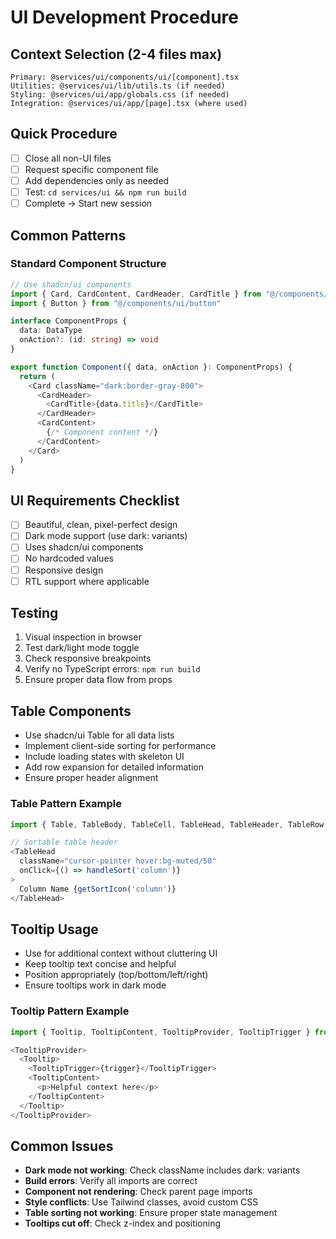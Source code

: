 # UI Development Procedure

## Context Selection (2-4 files max)
```
Primary: @services/ui/components/ui/[component].tsx
Utilities: @services/ui/lib/utils.ts (if needed)
Styling: @services/ui/app/globals.css (if needed)
Integration: @services/ui/app/[page].tsx (where used)
```

## Quick Procedure
- [ ] Close all non-UI files
- [ ] Request specific component file
- [ ] Add dependencies only as needed
- [ ] Test: `cd services/ui && npm run build`
- [ ] Complete → Start new session

## Common Patterns

### Standard Component Structure
```typescript
// Use shadcn/ui components
import { Card, CardContent, CardHeader, CardTitle } from "@/components/ui/card"
import { Button } from "@/components/ui/button"

interface ComponentProps {
  data: DataType
  onAction?: (id: string) => void
}

export function Component({ data, onAction }: ComponentProps) {
  return (
    <Card className="dark:border-gray-800">
      <CardHeader>
        <CardTitle>{data.title}</CardTitle>
      </CardHeader>
      <CardContent>
        {/* Component content */}
      </CardContent>
    </Card>
  )
}
```

## UI Requirements Checklist
- [ ] Beautiful, clean, pixel-perfect design
- [ ] Dark mode support (use dark: variants)
- [ ] Uses shadcn/ui components
- [ ] No hardcoded values
- [ ] Responsive design
- [ ] RTL support where applicable

## Testing
1. Visual inspection in browser
2. Test dark/light mode toggle
3. Check responsive breakpoints
4. Verify no TypeScript errors: `npm run build`
5. Ensure proper data flow from props

## Table Components
- Use shadcn/ui Table for all data lists
- Implement client-side sorting for performance
- Include loading states with skeleton UI
- Add row expansion for detailed information
- Ensure proper header alignment

### Table Pattern Example
```typescript
import { Table, TableBody, TableCell, TableHead, TableHeader, TableRow } from "@/components/ui/table"

// Sortable table header
<TableHead 
  className="cursor-pointer hover:bg-muted/50"
  onClick={() => handleSort('column')}
>
  Column Name {getSortIcon('column')}
</TableHead>
```

## Tooltip Usage
- Use for additional context without cluttering UI
- Keep tooltip text concise and helpful
- Position appropriately (top/bottom/left/right)
- Ensure tooltips work in dark mode

### Tooltip Pattern Example
```typescript
import { Tooltip, TooltipContent, TooltipProvider, TooltipTrigger } from "@/components/ui/tooltip"

<TooltipProvider>
  <Tooltip>
    <TooltipTrigger>{trigger}</TooltipTrigger>
    <TooltipContent>
      <p>Helpful context here</p>
    </TooltipContent>
  </Tooltip>
</TooltipProvider>
```

## Common Issues
- **Dark mode not working**: Check className includes dark: variants
- **Build errors**: Verify all imports are correct
- **Component not rendering**: Check parent page imports
- **Style conflicts**: Use Tailwind classes, avoid custom CSS
- **Table sorting not working**: Ensure proper state management
- **Tooltips cut off**: Check z-index and positioning 